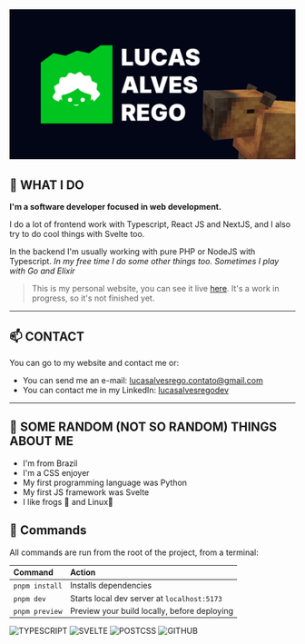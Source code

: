 <div align="center">
  <img src="/static/og-image.webp" alt="logo"/>
</div>

## 👋 WHAT I DO

**I'm a software developer focused in web development.**

I do a lot of frontend work with Typescript, React JS and NextJS, and I also try to do cool things with Svelte too.

In the backend I'm usually working with pure PHP or NodeJS with Typescript. _In my free time I do some other things too. Sometimes I play with Go and Elixir_

> This is my personal website, you can see it live [here](https://lucasalvesrego.com). It's a work in progress, so it's not finished yet.

---

## 📫 CONTACT

You can go to my website and contact me or:

- You can send me an e-mail: [lucasalvesrego.contato@gmail.com](mailto:lucasalvesrego.contato@gmail.com)
- You can contact me in my LinkedIn: [lucasalvesregodev](https://www.linkedin.com/in/lucasalvesregodev/)

---

## 👾 SOME RANDOM (NOT SO RANDOM) THINGS ABOUT ME

- I'm from Brazil
- I'm a CSS enjoyer
- My first programming language was Python
- My first JS framework was Svelte
- I like frogs 🐸 and Linux🐧

## 🧞 Commands

All commands are run from the root of the project, from a terminal:

| Command        | Action                                       |
| :------------- | :------------------------------------------- |
| `pnpm install` | Installs dependencies                        |
| `pnpm dev`     | Starts local dev server at `localhost:5173`  |
| `pnpm preview` | Preview your build locally, before deploying |

![TYPESCRIPT](https://img.shields.io/static/v1?label=TYPESCRIPT&labelColor=18191F&message=TS&color=18191F&logo=TYPESCRIPT&logoColor=FFBD12&style=flat-square)
![SVELTE](https://img.shields.io/static/v1?label=SVELTE&labelColor=18191F&message=KIT&color=18191F&logo=SVELTE&logoColor=FFBD12&style=flat-square)
![POSTCSS](https://img.shields.io/static/v1?label=POST&labelColor=18191F&message=CSS&color=18191F&logo=POSTCSS&logoColor=FFBD12&style=flat-square)
![GITHUB](https://img.shields.io/static/v1?label=GIT&labelColor=18191F&message=HUB&color=18191F&logo=GITHUB&logoColor=FFBD12&style=flat-square)
